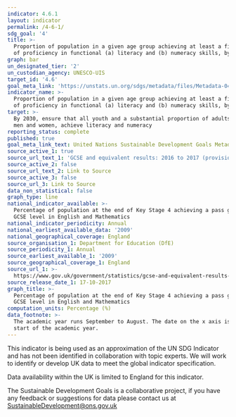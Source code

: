 ```yaml
---
indicator: 4.6.1
layout: indicator
permalink: /4-6-1/
sdg_goal: '4'
title: >-
  Proportion of population in a given age group achieving at least a fixed level
  of proficiency in functional (a) literacy and (b) numeracy skills, by sex
graph: bar
un_designated_tier: '2'
un_custodian_agency: UNESCO-UIS
target_id: '4.6'
goal_meta_link: 'https://unstats.un.org/sdgs/metadata/files/Metadata-04-06-01.pdf'
indicator_name: >-
  Proportion of population in a given age group achieving at least a fixed level
  of proficiency in functional (a) literacy and (b) numeracy skills, by sex
target: >-
  By 2030, ensure that all youth and a substantial proportion of adults, both
  men and women, achieve literacy and numeracy
reporting_status: complete
published: true
goal_meta_link_text: United Nations Sustainable Development Goals Metadata (PDF 58 KB)
source_active_1: true
source_url_text_1: 'GCSE and equivalent results: 2016 to 2017 (provisional)'
source_active_2: false
source_url_text_2: Link to Source
source_active_3: false
source_url_3: Link to Source
data_non_statistical: false
graph_type: line
national_indicator_available: >-
  Percentage of population at the end of Key Stage 4 achieving a pass grade at
  GCSE level in English and Mathematics
national_indicator_periodicity: Annual
national_earliest_available_data: '2009'
national_geographical_coverage: England
source_organisation_1: Department for Education (DfE)
source_periodicity_1: Annual
source_earliest_available_1: '2009'
source_geographical_coverage_1: England
source_url_1: >-
  https://www.gov.uk/government/statistics/gcse-and-equivalent-results-2016-to-2017-provisional
source_release_date_1: 17-10-2017
graph_title: >-
  Percentage of population at the end of Key Stage 4 achieving a pass grade at
  GCSE level in English and Mathematics
computation_units: Percentage (%)
data_footnote: >-
  The academic year runs September to August. The date on the x axis is the
  start of the academic year.
---
```

This indicator is being used as an approximation of the UN SDG Indicator and has not been identified in collaboration with topic experts. We will work to identify or develop UK data to meet the global indicator specification.

Data availability within the UK is limited to England for this indicator.

The Sustainable Development Goals is a collaborative project, if you have any feedback or suggestions for data please contact us at <SustainableDevelopment@ons.gov.uk>
